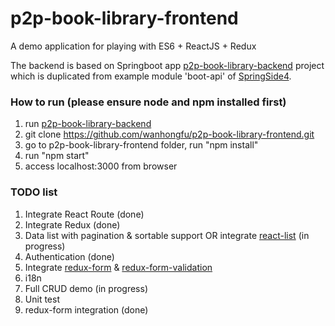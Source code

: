# p2p-book-library-frontend

A demo application for playing with ES6 + ReactJS + Redux

The backend is based on Springboot app [p2p-book-library-backend](https://github.com/wanhongfu/p2p-book-library-backend) project which is duplicated from example module 'boot-api' of [SpringSide4](https://github.com/springside/springside4).

### How to run (please ensure node and npm installed first)

1. run [p2p-book-library-backend](https://github.com/wanhongfu/p2p-book-library-backend.git)
2. git clone https://github.com/wanhongfu/p2p-book-library-frontend.git
3. go to p2p-book-library-frontend folder, run "npm install"
4. run "npm start"
5. access localhost:3000 from browser

### TODO list

1. Integrate React Route (done)
2. Integrate Redux (done)
3. Data list with pagination & sortable support OR integrate [react-list](https://github.com/orgsync/react-list)  (in progress)
4. Authentication (done)
5. Integrate [redux-form](https://github.com/erikras/redux-form) & [redux-form-validation](https://github.com/posabsolute/redux-form-validator)
6. i18n
7. Full CRUD demo (in progress)
8. Unit test
9. redux-form integration (done)
